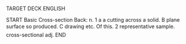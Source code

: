 TARGET DECK
ENGLISH

START
Basic
Cross-section
Back: n. 1 a a cutting across a solid. B plane surface so produced. C drawing etc. Of this. 2 representative sample.  cross-sectional adj.
END
